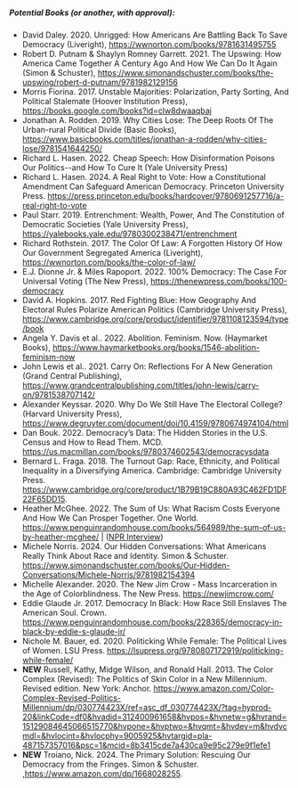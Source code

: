 ##### Potential Books (or another, with approval):

- David Daley. 2020. Unrigged: How Americans Are Battling Back To Save Democracy (Liveright), <https://wwnorton.com/books/9781631495755>
- Robert D. Putnam & Shaylyn Romney Garrett. 2021. The Upswing: How America Came Together A Century Ago And How We Can Do It Again (Simon & Schuster), <https://www.simonandschuster.com/books/the-upswing/robert-d-putnam/9781982129156>
- Morris Fiorina. 2017. Unstable Majorities: Polarization, Party Sorting, And Political Stalemate (Hoover Institution Press), <https://books.google.com/books?id=clw8dwaaqbaj>
- Jonathan A. Rodden. 2019. Why Cities Lose: The Deep Roots Of The Urban-rural Political Divide (Basic Books), <https://www.basicbooks.com/titles/jonathan-a-rodden/why-cities-lose/9781541644250/>
- Richard L. Hasen. 2022. Cheap Speech: How Disinformation Poisons Our Politics--and How To Cure It (Yale University Press)
- Richard L. Hasen. 2024. A Real Right to Vote: How a Constitutional Amendment Can Safeguard American Democracy. Princeton University Press. <https://press.princeton.edu/books/hardcover/9780691257716/a-real-right-to-vote>
- Paul Starr. 2019. Entrenchment: Wealth, Power, And The Constitution of Democratic Societies (Yale University Press), <https://yalebooks.yale.edu/9780300238471/entrenchment>
- Richard Rothstein. 2017. The Color Of Law: A Forgotten History Of How Our Government Segregated America (Liveright), <https://wwnorton.com/books/the-color-of-law/>
- E.J. Dionne Jr. & Miles Rapoport. 2022. 100% Democracy: The Case For Universal Voting (The New Press), <https://thenewpress.com/books/100-democracy>
- David A. Hopkins. 2017. Red Fighting Blue: How Geography And Electoral Rules Polarize American Politics (Cambridge University Press), <https://www.cambridge.org/core/product/identifier/9781108123594/type/book>
- Angela Y. Davis et al.. 2022. Abolition. Feminism. Now. (Haymarket Books), <https://www.haymarketbooks.org/books/1546-abolition-feminism-now>
- John Lewis et al.. 2021. Carry On: Reflections For A New Generation (Grand Central Publishing), <https://www.grandcentralpublishing.com/titles/john-lewis/carry-on/9781538707142/>
- Alexander Keyssar. 2020. Why Do We Still Have The Electoral College? (Harvard University Press), <https://www.degruyter.com/document/doi/10.4159/9780674974104/html>
- Dan Bouk. 2022. Democracy’s Data: The Hidden Stories in the U.S. Census and How to Read Them. MCD. <https://us.macmillan.com/books/9780374602543/democracysdata>
- Bernard L. Fraga. 2018. The Turnout Gap: Race, Ethnicity, and Political Inequality in a Diversifying America. Cambridge: Cambridge University Press. <https://www.cambridge.org/core/product/1B79B19C880A93C462FD1DF22F65DD15>.
- Heather McGhee. 2022. The Sum of Us: What Racism Costs Everyone And How We Can Prosper Together. One World. https://www.penguinrandomhouse.com/books/564989/the-sum-of-us-by-heather-mcghee/ | ([NPR Interview](https://www.npr.org/2021/02/17/968638759/sum-of-us-examines-the-hidden-cost-of-racism-for-everyone))
- Michele Norris. 2024. Our Hidden Conversations: What Americans Really Think About Race and Identity. Simon & Schuster. <https://www.simonandschuster.com/books/Our-Hidden-Conversations/Michele-Norris/9781982154394>
- Michelle Alexander. 2020. The New Jim Crow - Mass Incarceration in the Age of Colorblindness. The New Press. <https://newjimcrow.com/>
- Eddie Glaude Jr. 2017. Democracy In Black: How Race Still Enslaves The American Soul. Crown. <https://www.penguinrandomhouse.com/books/228365/democracy-in-black-by-eddie-s-glaude-jr/>
- Nichole M. Bauer, ed. 2020. Politicking While Female: The Political Lives of Women. LSU Press. <https://lsupress.org/9780807172919/politicking-while-female/>
- **NEW** Russell, Kathy, Midge Wilson, and Ronald Hall. 2013. The Color Complex (Revised): The Politics of Skin Color in a New Millennium. Revised edition. New York: Anchor. <https://www.amazon.com/Color-Complex-Revised-Politics-Millennium/dp/030774423X/ref=asc_df_030774423X/?tag=hyprod-20&linkCode=df0&hvadid=312400961658&hvpos=&hvnetw=g&hvrand=15129084645066515770&hvpone=&hvptwo=&hvqmt=&hvdev=m&hvdvcmdl=&hvlocint=&hvlocphy=9005925&hvtargid=pla-487157357016&psc=1&mcid=8b3415cde7a430ca9e95c279e9f1efe1>
- **NEW** Troiano, Nick. 2024. The Primary Solution: Rescuing Our Democracy from the Fringes. Simon & Schuster. ,https://www.amazon.com/dp/1668028255.
